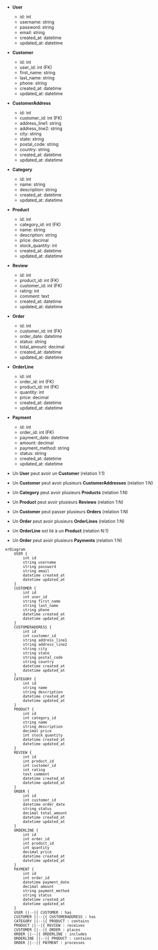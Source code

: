 - **User**
  - id: int
  - username: string
  - password: string
  - email: string
  - created_at: datetime
  - updated_at: datetime

- **Customer**
  - id: int
  - user_id: int (FK)
  - first_name: string
  - last_name: string
  - phone: string
  - created_at: datetime
  - updated_at: datetime

- **CustomerAddress**
  - id: int
  - customer_id: int (FK)
  - address_line1: string
  - address_line2: string
  - city: string
  - state: string
  - postal_code: string
  - country: string
  - created_at: datetime
  - updated_at: datetime

- **Category**
  - id: int
  - name: string
  - description: string
  - created_at: datetime
  - updated_at: datetime

- **Product**
  - id: int
  - category_id: int (FK)
  - name: string
  - description: string
  - price: decimal
  - stock_quantity: int
  - created_at: datetime
  - updated_at: datetime

- **Review**
  - id: int
  - product_id: int (FK)
  - customer_id: int (FK)
  - rating: int
  - comment: text
  - created_at: datetime
  - updated_at: datetime

- **Order**
  - id: int
  - customer_id: int (FK)
  - order_date: datetime
  - status: string
  - total_amount: decimal
  - created_at: datetime
  - updated_at: datetime

- **OrderLine**
  - id: int
  - order_id: int (FK)
  - product_id: int (FK)
  - quantity: int
  - price: decimal
  - created_at: datetime
  - updated_at: datetime

- **Payment**
  - id: int
  - order_id: int (FK)
  - payment_date: datetime
  - amount: decimal
  - payment_method: string
  - status: string
  - created_at: datetime
  - updated_at: datetime

- Un **User** peut avoir un **Customer** (relation 1:1)
- Un **Customer** peut avoir plusieurs **CustomerAddresses** (relation 1:N)
- Un **Category** peut avoir plusieurs **Products** (relation 1:N)
- Un **Product** peut avoir plusieurs **Reviews** (relation 1:N)
- Un **Customer** peut passer plusieurs **Orders** (relation 1:N)
- Un **Order** peut avoir plusieurs **OrderLines** (relation 1:N)
- Un **OrderLine** est lié à un **Product** (relation N:1)
- Un **Order** peut avoir plusieurs **Payments** (relation 1:N)


```mermaid
erDiagram
    USER {
        int id
        string username
        string password
        string email
        datetime created_at
        datetime updated_at
    }
    CUSTOMER {
        int id
        int user_id
        string first_name
        string last_name
        string phone
        datetime created_at
        datetime updated_at
    }
    CUSTOMERADDRESS {
        int id
        int customer_id
        string address_line1
        string address_line2
        string city
        string state
        string postal_code
        string country
        datetime created_at
        datetime updated_at
    }
    CATEGORY {
        int id
        string name
        string description
        datetime created_at
        datetime updated_at
    }
    PRODUCT {
        int id
        int category_id
        string name
        string description
        decimal price
        int stock_quantity
        datetime created_at
        datetime updated_at
    }
    REVIEW {
        int id
        int product_id
        int customer_id
        int rating
        text comment
        datetime created_at
        datetime updated_at
    }
    ORDER {
        int id
        int customer_id
        datetime order_date
        string status
        decimal total_amount
        datetime created_at
        datetime updated_at
    }
    ORDERLINE {
        int id
        int order_id
        int product_id
        int quantity
        decimal price
        datetime created_at
        datetime updated_at
    }
    PAYMENT {
        int id
        int order_id
        datetime payment_date
        decimal amount
        string payment_method
        string status
        datetime created_at
        datetime updated_at
    }
    USER ||--|{ CUSTOMER : has
    CUSTOMER ||--|{ CUSTOMERADDRESS : has
    CATEGORY ||--|{ PRODUCT : contains
    PRODUCT ||--|{ REVIEW : receives
    CUSTOMER ||--|{ ORDER : places
    ORDER ||--|{ ORDERLINE : includes
    ORDERLINE ||--|{ PRODUCT : contains
    ORDER ||--|{ PAYMENT : processes
